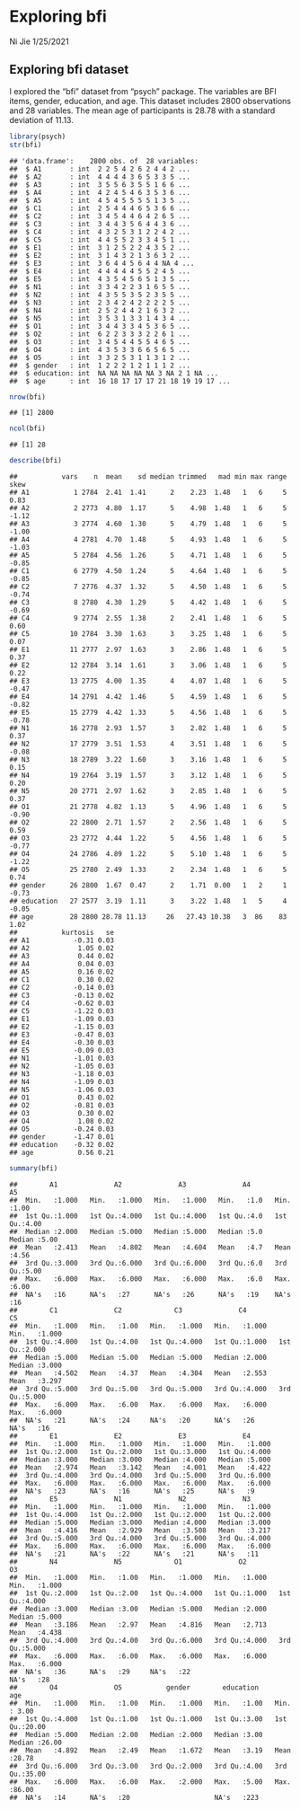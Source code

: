 Exploring bfi
================
Ni Jie
1/25/2021

## Exploring bfi dataset

I explored the “bfi” dataset from “psych” package. The variables are BFI
items, gender, education, and age. This dataset includes 2800
observations and 28 variables. The mean age of participants is 28.78
with a standard deviation of 11.13.

``` r
library(psych)
str(bfi)
```

    ## 'data.frame':    2800 obs. of  28 variables:
    ##  $ A1       : int  2 2 5 4 2 6 2 4 4 2 ...
    ##  $ A2       : int  4 4 4 4 3 6 5 3 3 5 ...
    ##  $ A3       : int  3 5 5 6 3 5 5 1 6 6 ...
    ##  $ A4       : int  4 2 4 5 4 6 3 5 3 6 ...
    ##  $ A5       : int  4 5 4 5 5 5 5 1 3 5 ...
    ##  $ C1       : int  2 5 4 4 4 6 5 3 6 6 ...
    ##  $ C2       : int  3 4 5 4 4 6 4 2 6 5 ...
    ##  $ C3       : int  3 4 4 3 5 6 4 4 3 6 ...
    ##  $ C4       : int  4 3 2 5 3 1 2 2 4 2 ...
    ##  $ C5       : int  4 4 5 5 2 3 3 4 5 1 ...
    ##  $ E1       : int  3 1 2 5 2 2 4 3 5 2 ...
    ##  $ E2       : int  3 1 4 3 2 1 3 6 3 2 ...
    ##  $ E3       : int  3 6 4 4 5 6 4 4 NA 4 ...
    ##  $ E4       : int  4 4 4 4 4 5 5 2 4 5 ...
    ##  $ E5       : int  4 3 5 4 5 6 5 1 3 5 ...
    ##  $ N1       : int  3 3 4 2 2 3 1 6 5 5 ...
    ##  $ N2       : int  4 3 5 5 3 5 2 3 5 5 ...
    ##  $ N3       : int  2 3 4 2 4 2 2 2 2 5 ...
    ##  $ N4       : int  2 5 2 4 4 2 1 6 3 2 ...
    ##  $ N5       : int  3 5 3 1 3 3 1 4 3 4 ...
    ##  $ O1       : int  3 4 4 3 3 4 5 3 6 5 ...
    ##  $ O2       : int  6 2 2 3 3 3 2 2 6 1 ...
    ##  $ O3       : int  3 4 5 4 4 5 5 4 6 5 ...
    ##  $ O4       : int  4 3 5 3 3 6 6 5 6 5 ...
    ##  $ O5       : int  3 3 2 5 3 1 1 3 1 2 ...
    ##  $ gender   : int  1 2 2 2 1 2 1 1 1 2 ...
    ##  $ education: int  NA NA NA NA NA 3 NA 2 1 NA ...
    ##  $ age      : int  16 18 17 17 17 21 18 19 19 17 ...

``` r
nrow(bfi)
```

    ## [1] 2800

``` r
ncol(bfi)
```

    ## [1] 28

``` r
describe(bfi)
```

    ##           vars    n  mean    sd median trimmed   mad min max range  skew
    ## A1           1 2784  2.41  1.41      2    2.23  1.48   1   6     5  0.83
    ## A2           2 2773  4.80  1.17      5    4.98  1.48   1   6     5 -1.12
    ## A3           3 2774  4.60  1.30      5    4.79  1.48   1   6     5 -1.00
    ## A4           4 2781  4.70  1.48      5    4.93  1.48   1   6     5 -1.03
    ## A5           5 2784  4.56  1.26      5    4.71  1.48   1   6     5 -0.85
    ## C1           6 2779  4.50  1.24      5    4.64  1.48   1   6     5 -0.85
    ## C2           7 2776  4.37  1.32      5    4.50  1.48   1   6     5 -0.74
    ## C3           8 2780  4.30  1.29      5    4.42  1.48   1   6     5 -0.69
    ## C4           9 2774  2.55  1.38      2    2.41  1.48   1   6     5  0.60
    ## C5          10 2784  3.30  1.63      3    3.25  1.48   1   6     5  0.07
    ## E1          11 2777  2.97  1.63      3    2.86  1.48   1   6     5  0.37
    ## E2          12 2784  3.14  1.61      3    3.06  1.48   1   6     5  0.22
    ## E3          13 2775  4.00  1.35      4    4.07  1.48   1   6     5 -0.47
    ## E4          14 2791  4.42  1.46      5    4.59  1.48   1   6     5 -0.82
    ## E5          15 2779  4.42  1.33      5    4.56  1.48   1   6     5 -0.78
    ## N1          16 2778  2.93  1.57      3    2.82  1.48   1   6     5  0.37
    ## N2          17 2779  3.51  1.53      4    3.51  1.48   1   6     5 -0.08
    ## N3          18 2789  3.22  1.60      3    3.16  1.48   1   6     5  0.15
    ## N4          19 2764  3.19  1.57      3    3.12  1.48   1   6     5  0.20
    ## N5          20 2771  2.97  1.62      3    2.85  1.48   1   6     5  0.37
    ## O1          21 2778  4.82  1.13      5    4.96  1.48   1   6     5 -0.90
    ## O2          22 2800  2.71  1.57      2    2.56  1.48   1   6     5  0.59
    ## O3          23 2772  4.44  1.22      5    4.56  1.48   1   6     5 -0.77
    ## O4          24 2786  4.89  1.22      5    5.10  1.48   1   6     5 -1.22
    ## O5          25 2780  2.49  1.33      2    2.34  1.48   1   6     5  0.74
    ## gender      26 2800  1.67  0.47      2    1.71  0.00   1   2     1 -0.73
    ## education   27 2577  3.19  1.11      3    3.22  1.48   1   5     4 -0.05
    ## age         28 2800 28.78 11.13     26   27.43 10.38   3  86    83  1.02
    ##           kurtosis   se
    ## A1           -0.31 0.03
    ## A2            1.05 0.02
    ## A3            0.44 0.02
    ## A4            0.04 0.03
    ## A5            0.16 0.02
    ## C1            0.30 0.02
    ## C2           -0.14 0.03
    ## C3           -0.13 0.02
    ## C4           -0.62 0.03
    ## C5           -1.22 0.03
    ## E1           -1.09 0.03
    ## E2           -1.15 0.03
    ## E3           -0.47 0.03
    ## E4           -0.30 0.03
    ## E5           -0.09 0.03
    ## N1           -1.01 0.03
    ## N2           -1.05 0.03
    ## N3           -1.18 0.03
    ## N4           -1.09 0.03
    ## N5           -1.06 0.03
    ## O1            0.43 0.02
    ## O2           -0.81 0.03
    ## O3            0.30 0.02
    ## O4            1.08 0.02
    ## O5           -0.24 0.03
    ## gender       -1.47 0.01
    ## education    -0.32 0.02
    ## age           0.56 0.21

``` r
summary(bfi)
```

    ##        A1              A2              A3              A4            A5      
    ##  Min.   :1.000   Min.   :1.000   Min.   :1.000   Min.   :1.0   Min.   :1.00  
    ##  1st Qu.:1.000   1st Qu.:4.000   1st Qu.:4.000   1st Qu.:4.0   1st Qu.:4.00  
    ##  Median :2.000   Median :5.000   Median :5.000   Median :5.0   Median :5.00  
    ##  Mean   :2.413   Mean   :4.802   Mean   :4.604   Mean   :4.7   Mean   :4.56  
    ##  3rd Qu.:3.000   3rd Qu.:6.000   3rd Qu.:6.000   3rd Qu.:6.0   3rd Qu.:5.00  
    ##  Max.   :6.000   Max.   :6.000   Max.   :6.000   Max.   :6.0   Max.   :6.00  
    ##  NA's   :16      NA's   :27      NA's   :26      NA's   :19    NA's   :16    
    ##        C1              C2             C3              C4              C5       
    ##  Min.   :1.000   Min.   :1.00   Min.   :1.000   Min.   :1.000   Min.   :1.000  
    ##  1st Qu.:4.000   1st Qu.:4.00   1st Qu.:4.000   1st Qu.:1.000   1st Qu.:2.000  
    ##  Median :5.000   Median :5.00   Median :5.000   Median :2.000   Median :3.000  
    ##  Mean   :4.502   Mean   :4.37   Mean   :4.304   Mean   :2.553   Mean   :3.297  
    ##  3rd Qu.:5.000   3rd Qu.:5.00   3rd Qu.:5.000   3rd Qu.:4.000   3rd Qu.:5.000  
    ##  Max.   :6.000   Max.   :6.00   Max.   :6.000   Max.   :6.000   Max.   :6.000  
    ##  NA's   :21      NA's   :24     NA's   :20      NA's   :26      NA's   :16     
    ##        E1              E2              E3              E4       
    ##  Min.   :1.000   Min.   :1.000   Min.   :1.000   Min.   :1.000  
    ##  1st Qu.:2.000   1st Qu.:2.000   1st Qu.:3.000   1st Qu.:4.000  
    ##  Median :3.000   Median :3.000   Median :4.000   Median :5.000  
    ##  Mean   :2.974   Mean   :3.142   Mean   :4.001   Mean   :4.422  
    ##  3rd Qu.:4.000   3rd Qu.:4.000   3rd Qu.:5.000   3rd Qu.:6.000  
    ##  Max.   :6.000   Max.   :6.000   Max.   :6.000   Max.   :6.000  
    ##  NA's   :23      NA's   :16      NA's   :25      NA's   :9      
    ##        E5              N1              N2              N3       
    ##  Min.   :1.000   Min.   :1.000   Min.   :1.000   Min.   :1.000  
    ##  1st Qu.:4.000   1st Qu.:2.000   1st Qu.:2.000   1st Qu.:2.000  
    ##  Median :5.000   Median :3.000   Median :4.000   Median :3.000  
    ##  Mean   :4.416   Mean   :2.929   Mean   :3.508   Mean   :3.217  
    ##  3rd Qu.:5.000   3rd Qu.:4.000   3rd Qu.:5.000   3rd Qu.:4.000  
    ##  Max.   :6.000   Max.   :6.000   Max.   :6.000   Max.   :6.000  
    ##  NA's   :21      NA's   :22      NA's   :21      NA's   :11     
    ##        N4              N5             O1              O2              O3       
    ##  Min.   :1.000   Min.   :1.00   Min.   :1.000   Min.   :1.000   Min.   :1.000  
    ##  1st Qu.:2.000   1st Qu.:2.00   1st Qu.:4.000   1st Qu.:1.000   1st Qu.:4.000  
    ##  Median :3.000   Median :3.00   Median :5.000   Median :2.000   Median :5.000  
    ##  Mean   :3.186   Mean   :2.97   Mean   :4.816   Mean   :2.713   Mean   :4.438  
    ##  3rd Qu.:4.000   3rd Qu.:4.00   3rd Qu.:6.000   3rd Qu.:4.000   3rd Qu.:5.000  
    ##  Max.   :6.000   Max.   :6.00   Max.   :6.000   Max.   :6.000   Max.   :6.000  
    ##  NA's   :36      NA's   :29     NA's   :22                      NA's   :28     
    ##        O4              O5           gender        education         age       
    ##  Min.   :1.000   Min.   :1.00   Min.   :1.000   Min.   :1.00   Min.   : 3.00  
    ##  1st Qu.:4.000   1st Qu.:1.00   1st Qu.:1.000   1st Qu.:3.00   1st Qu.:20.00  
    ##  Median :5.000   Median :2.00   Median :2.000   Median :3.00   Median :26.00  
    ##  Mean   :4.892   Mean   :2.49   Mean   :1.672   Mean   :3.19   Mean   :28.78  
    ##  3rd Qu.:6.000   3rd Qu.:3.00   3rd Qu.:2.000   3rd Qu.:4.00   3rd Qu.:35.00  
    ##  Max.   :6.000   Max.   :6.00   Max.   :2.000   Max.   :5.00   Max.   :86.00  
    ##  NA's   :14      NA's   :20                     NA's   :223
